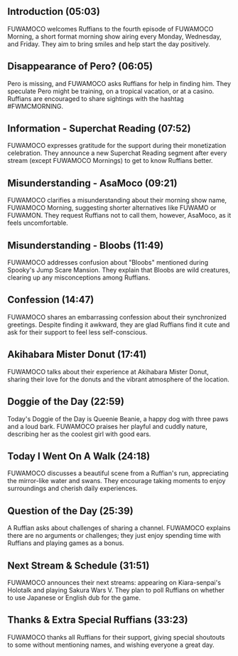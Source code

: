 ## Introduction (05:03)

FUWAMOCO welcomes Ruffians to the fourth episode of FUWAMOCO Morning, a short format morning show airing every Monday, Wednesday, and Friday. They aim to bring smiles and help start the day positively.

## Disappearance of Pero? (06:05)

Pero is missing, and FUWAMOCO asks Ruffians for help in finding him. They speculate Pero might be training, on a tropical vacation, or at a casino. Ruffians are encouraged to share sightings with the hashtag #FWMCMORNING.

## Information - Superchat Reading (07:52)

FUWAMOCO expresses gratitude for the support during their monetization celebration. They announce a new Superchat Reading segment after every stream (except FUWAMOCO Mornings) to get to know Ruffians better.

## Misunderstanding - AsaMoco (09:21)

FUWAMOCO clarifies a misunderstanding about their morning show name, FUWAMOCO Morning, suggesting shorter alternatives like FUWAMO or FUWAMON. They request Ruffians not to call them, however, AsaMoco, as it feels uncomfortable.

## Misunderstanding - Bloobs (11:49)

FUWAMOCO addresses confusion about "Bloobs" mentioned during Spooky's Jump Scare Mansion. They explain that Bloobs are wild creatures, clearing up any misconceptions among Ruffians.

## Confession (14:47)

FUWAMOCO shares an embarrassing confession about their synchronized greetings. Despite finding it awkward, they are glad Ruffians find it cute and ask for their support to feel less self-conscious.

## Akihabara Mister Donut (17:41)

FUWAMOCO talks about their experience at Akihabara Mister Donut, sharing their love for the donuts and the vibrant atmosphere of the location.

## Doggie of the Day (22:59)

Today's Doggie of the Day is Queenie Beanie, a happy dog with three paws and a loud bark. FUWAMOCO praises her playful and cuddly nature, describing her as the coolest girl with good ears.

## Today I Went On A Walk (24:18)

FUWAMOCO discusses a beautiful scene from a Ruffian's run, appreciating the mirror-like water and swans. They encourage taking moments to enjoy surroundings and cherish daily experiences.

## Question of the Day (25:39)

A Ruffian asks about challenges of sharing a channel. FUWAMOCO explains there are no arguments or challenges; they just enjoy spending time with Ruffians and playing games as a bonus.

## Next Stream & Schedule (31:51)

FUWAMOCO announces their next streams: appearing on Kiara-senpai's Holotalk and playing Sakura Wars V. They plan to poll Ruffians on whether to use Japanese or English dub for the game.

## Thanks & Extra Special Ruffians (33:23)

FUWAMOCO thanks all Ruffians for their support, giving special shoutouts to some without mentioning names, and wishing everyone a great day.

